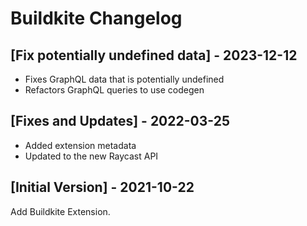 # Buildkite Changelog

## [Fix potentially undefined data] - 2023-12-12

- Fixes GraphQL data that is potentially undefined
- Refactors GraphQL queries to use codegen

## [Fixes and Updates] - 2022-03-25

- Added extension metadata
- Updated to the new Raycast API

## [Initial Version] - 2021-10-22

Add Buildkite Extension.

